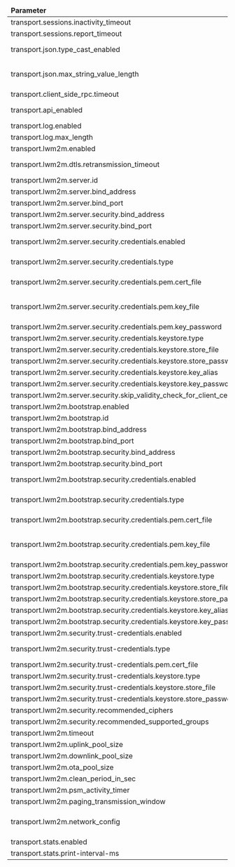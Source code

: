 <table>
  <thead>
      <tr>
          <td style="width: 25%"><b>Parameter</b></td><td style="width: 30%"><b>Environment Variable</b></td><td style="width: 15%"><b>Default Value</b></td><td style="width: 30%"><b>Description</b></td>
      </tr>
  </thead>
  <tbody>
      <tr>
          <td>transport.sessions.inactivity_timeout</td>
          <td>TB_TRANSPORT_SESSIONS_INACTIVITY_TIMEOUT</td>
          <td>300000</td>
          <td></td>
      </tr>
      <tr>
          <td>transport.sessions.report_timeout</td>
          <td>TB_TRANSPORT_SESSIONS_REPORT_TIMEOUT</td>
          <td>3000</td>
          <td></td>
      </tr>
      <tr>
          <td>transport.json.type_cast_enabled</td>
          <td>JSON_TYPE_CAST_ENABLED</td>
          <td>false</td>
          <td>Cast String data types to Numeric if possible when processing Telemetry/Attributes JSON</td>
      </tr>
      <tr>
          <td>transport.json.max_string_value_length</td>
          <td>JSON_MAX_STRING_VALUE_LENGTH</td>
          <td>0</td>
          <td>Maximum allowed string value length when processing Telemetry/Attributes JSON (0 value disables string value length check)</td>
      </tr>
      <tr>
          <td>transport.client_side_rpc.timeout</td>
          <td>CLIENT_SIDE_RPC_TIMEOUT</td>
          <td>60000</td>
          <td></td>
      </tr>
      <tr>
          <td>transport.api_enabled</td>
          <td>TB_TRANSPORT_API_ENABLED</td>
          <td>true</td>
          <td>Enable/disable http/mqtt/coap transport protocols (has higher priority than certain protocol's 'enabled' property)</td>
      </tr>
      <tr>
          <td>transport.log.enabled</td>
          <td>TB_TRANSPORT_LOG_ENABLED</td>
          <td>true</td>
          <td></td>
      </tr>
      <tr>
          <td>transport.log.max_length</td>
          <td>TB_TRANSPORT_LOG_MAX_LENGTH</td>
          <td>1024</td>
          <td></td>
      </tr>
      <tr>
          <td>transport.lwm2m.enabled</td>
          <td>LWM2M_ENABLED</td>
          <td>true</td>
          <td>Enable/disable lvm2m transport protocol.</td>
      </tr>
      <tr>
          <td>transport.lwm2m.dtls.retransmission_timeout</td>
          <td>LWM2M_DTLS_RETRANSMISSION_TIMEOUT_MS</td>
          <td>9000</td>
          <td>RFC7925_RETRANSMISSION_TIMEOUT_IN_MILLISECONDS = 9000</td>
      </tr>
      <tr>
          <td>transport.lwm2m.server.id</td>
          <td>LWM2M_SERVER_ID</td>
          <td>123</td>
          <td></td>
      </tr>
      <tr>
          <td>transport.lwm2m.server.bind_address</td>
          <td>LWM2M_BIND_ADDRESS</td>
          <td>0.0.0.0</td>
          <td></td>
      </tr>
      <tr>
          <td>transport.lwm2m.server.bind_port</td>
          <td>LWM2M_BIND_PORT</td>
          <td>5685</td>
          <td></td>
      </tr>
      <tr>
          <td>transport.lwm2m.server.security.bind_address</td>
          <td>LWM2M_SECURITY_BIND_ADDRESS</td>
          <td>0.0.0.0</td>
          <td></td>
      </tr>
      <tr>
          <td>transport.lwm2m.server.security.bind_port</td>
          <td>LWM2M_SECURITY_BIND_PORT</td>
          <td>5686</td>
          <td></td>
      </tr>
      <tr>
          <td>transport.lwm2m.server.security.credentials.enabled</td>
          <td>LWM2M_SERVER_CREDENTIALS_ENABLED</td>
          <td>false</td>
          <td>Whether to enable LWM2M server X509 Certificate/RPK support</td>
      </tr>
      <tr>
          <td>transport.lwm2m.server.security.credentials.type</td>
          <td>LWM2M_SERVER_CREDENTIALS_TYPE</td>
          <td>PEM</td>
          <td>Server credentials type (PEM - pem certificate file; KEYSTORE - java keystore)</td>
      </tr>
      <tr>
          <td>transport.lwm2m.server.security.credentials.pem.cert_file</td>
          <td>LWM2M_SERVER_PEM_CERT</td>
          <td>lwm2mserver.pem</td>
          <td>Path to the server certificate file (holds server certificate or certificate chain, may include server private key)</td>
      </tr>
      <tr>
          <td>transport.lwm2m.server.security.credentials.pem.key_file</td>
          <td>LWM2M_SERVER_PEM_KEY</td>
          <td>lwm2mserver_key.pem</td>
          <td>Path to the server certificate private key file. Optional by default. Required if the private key is not present in server certificate file;</td>
      </tr>
      <tr>
          <td>transport.lwm2m.server.security.credentials.pem.key_password</td>
          <td>LWM2M_SERVER_PEM_KEY_PASSWORD</td>
          <td>server_key_password</td>
          <td>Server certificate private key password (optional)</td>
      </tr>
      <tr>
          <td>transport.lwm2m.server.security.credentials.keystore.type</td>
          <td>LWM2M_SERVER_KEY_STORE_TYPE</td>
          <td>JKS</td>
          <td>Type of the key store (JKS or PKCS12)</td>
      </tr>
      <tr>
          <td>transport.lwm2m.server.security.credentials.keystore.store_file</td>
          <td>LWM2M_SERVER_KEY_STORE</td>
          <td>lwm2mserver.jks</td>
          <td>Path to the key store that holds the SSL certificate</td>
      </tr>
      <tr>
          <td>transport.lwm2m.server.security.credentials.keystore.store_password</td>
          <td>LWM2M_SERVER_KEY_STORE_PASSWORD</td>
          <td>server_ks_password</td>
          <td>Password used to access the key store</td>
      </tr>
      <tr>
          <td>transport.lwm2m.server.security.credentials.keystore.key_alias</td>
          <td>LWM2M_SERVER_KEY_ALIAS</td>
          <td>server</td>
          <td>Key alias</td>
      </tr>
      <tr>
          <td>transport.lwm2m.server.security.credentials.keystore.key_password</td>
          <td>LWM2M_SERVER_KEY_PASSWORD</td>
          <td>server_ks_password</td>
          <td>Password used to access the key</td>
      </tr>
      <tr>
          <td>transport.lwm2m.server.security.skip_validity_check_for_client_cert</td>
          <td>TB_LWM2M_SERVER_SECURITY_SKIP_VALIDITY_CHECK_FOR_CLIENT_CERT</td>
          <td>false</td>
          <td>Only Certificate_x509:</td>
      </tr>
      <tr>
          <td>transport.lwm2m.bootstrap.enabled</td>
          <td>LWM2M_ENABLED_BS</td>
          <td>true</td>
          <td></td>
      </tr>
      <tr>
          <td>transport.lwm2m.bootstrap.id</td>
          <td>LWM2M_SERVER_ID_BS</td>
          <td>111</td>
          <td></td>
      </tr>
      <tr>
          <td>transport.lwm2m.bootstrap.bind_address</td>
          <td>LWM2M_BS_BIND_ADDRESS</td>
          <td>0.0.0.0</td>
          <td></td>
      </tr>
      <tr>
          <td>transport.lwm2m.bootstrap.bind_port</td>
          <td>LWM2M_BS_BIND_PORT</td>
          <td>5687</td>
          <td></td>
      </tr>
      <tr>
          <td>transport.lwm2m.bootstrap.security.bind_address</td>
          <td>LWM2M_BS_SECURITY_BIND_ADDRESS</td>
          <td>0.0.0.0</td>
          <td></td>
      </tr>
      <tr>
          <td>transport.lwm2m.bootstrap.security.bind_port</td>
          <td>LWM2M_BS_SECURITY_BIND_PORT</td>
          <td>5688</td>
          <td></td>
      </tr>
      <tr>
          <td>transport.lwm2m.bootstrap.security.credentials.enabled</td>
          <td>LWM2M_BS_CREDENTIALS_ENABLED</td>
          <td>false</td>
          <td>Whether to enable LWM2M bootstrap server X509 Certificate/RPK support</td>
      </tr>
      <tr>
          <td>transport.lwm2m.bootstrap.security.credentials.type</td>
          <td>LWM2M_BS_CREDENTIALS_TYPE</td>
          <td>PEM</td>
          <td>Server credentials type (PEM - pem certificate file; KEYSTORE - java keystore)</td>
      </tr>
      <tr>
          <td>transport.lwm2m.bootstrap.security.credentials.pem.cert_file</td>
          <td>LWM2M_BS_PEM_CERT</td>
          <td>lwm2mserver.pem</td>
          <td>Path to the server certificate file (holds server certificate or certificate chain, may include server private key)</td>
      </tr>
      <tr>
          <td>transport.lwm2m.bootstrap.security.credentials.pem.key_file</td>
          <td>LWM2M_BS_PEM_KEY</td>
          <td>lwm2mserver_key.pem</td>
          <td>Path to the server certificate private key file. Optional by default. Required if the private key is not present in server certificate file;</td>
      </tr>
      <tr>
          <td>transport.lwm2m.bootstrap.security.credentials.pem.key_password</td>
          <td>LWM2M_BS_PEM_KEY_PASSWORD</td>
          <td>server_key_password</td>
          <td>Server certificate private key password (optional)</td>
      </tr>
      <tr>
          <td>transport.lwm2m.bootstrap.security.credentials.keystore.type</td>
          <td>LWM2M_BS_KEY_STORE_TYPE</td>
          <td>JKS</td>
          <td>Type of the key store (JKS or PKCS12)</td>
      </tr>
      <tr>
          <td>transport.lwm2m.bootstrap.security.credentials.keystore.store_file</td>
          <td>LWM2M_BS_KEY_STORE</td>
          <td>lwm2mserver.jks</td>
          <td>Path to the key store that holds the SSL certificate</td>
      </tr>
      <tr>
          <td>transport.lwm2m.bootstrap.security.credentials.keystore.store_password</td>
          <td>LWM2M_BS_KEY_STORE_PASSWORD</td>
          <td>server_ks_password</td>
          <td>Password used to access the key store</td>
      </tr>
      <tr>
          <td>transport.lwm2m.bootstrap.security.credentials.keystore.key_alias</td>
          <td>LWM2M_BS_KEY_ALIAS</td>
          <td>bootstrap</td>
          <td>Key alias</td>
      </tr>
      <tr>
          <td>transport.lwm2m.bootstrap.security.credentials.keystore.key_password</td>
          <td>LWM2M_BS_KEY_PASSWORD</td>
          <td>server_ks_password</td>
          <td>Password used to access the key</td>
      </tr>
      <tr>
          <td>transport.lwm2m.security.trust-credentials.enabled</td>
          <td>LWM2M_TRUST_CREDENTIALS_ENABLED</td>
          <td>false</td>
          <td>Whether to load X509 trust certificates</td>
      </tr>
      <tr>
          <td>transport.lwm2m.security.trust-credentials.type</td>
          <td>LWM2M_TRUST_CREDENTIALS_TYPE</td>
          <td>PEM</td>
          <td>Trust certificates store type (PEM - pem certificates file; KEYSTORE - java keystore)</td>
      </tr>
      <tr>
          <td>transport.lwm2m.security.trust-credentials.pem.cert_file</td>
          <td>LWM2M_TRUST_PEM_CERT</td>
          <td>lwm2mtruststorechain.pem</td>
          <td>Path to the certificates file (holds trust certificates)</td>
      </tr>
      <tr>
          <td>transport.lwm2m.security.trust-credentials.keystore.type</td>
          <td>LWM2M_TRUST_KEY_STORE_TYPE</td>
          <td>JKS</td>
          <td>Type of the key store (JKS or PKCS12)</td>
      </tr>
      <tr>
          <td>transport.lwm2m.security.trust-credentials.keystore.store_file</td>
          <td>LWM2M_TRUST_KEY_STORE</td>
          <td>lwm2mtruststorechain.jks</td>
          <td>Path to the key store that holds the X509 certificates</td>
      </tr>
      <tr>
          <td>transport.lwm2m.security.trust-credentials.keystore.store_password</td>
          <td>LWM2M_TRUST_KEY_STORE_PASSWORD</td>
          <td>server_ks_password</td>
          <td>Password used to access the key store</td>
      </tr>
      <tr>
          <td>transport.lwm2m.security.recommended_ciphers</td>
          <td>LWM2M_RECOMMENDED_CIPHERS</td>
          <td>false</td>
          <td></td>
      </tr>
      <tr>
          <td>transport.lwm2m.security.recommended_supported_groups</td>
          <td>LWM2M_RECOMMENDED_SUPPORTED_GROUPS</td>
          <td>true</td>
          <td></td>
      </tr>
      <tr>
          <td>transport.lwm2m.timeout</td>
          <td>LWM2M_TIMEOUT</td>
          <td>120000</td>
          <td></td>
      </tr>
      <tr>
          <td>transport.lwm2m.uplink_pool_size</td>
          <td>LWM2M_UPLINK_POOL_SIZE</td>
          <td>10</td>
          <td></td>
      </tr>
      <tr>
          <td>transport.lwm2m.downlink_pool_size</td>
          <td>LWM2M_DOWNLINK_POOL_SIZE</td>
          <td>10</td>
          <td></td>
      </tr>
      <tr>
          <td>transport.lwm2m.ota_pool_size</td>
          <td>LWM2M_OTA_POOL_SIZE</td>
          <td>10</td>
          <td></td>
      </tr>
      <tr>
          <td>transport.lwm2m.clean_period_in_sec</td>
          <td>LWM2M_CLEAN_PERIOD_IN_SEC</td>
          <td>2</td>
          <td></td>
      </tr>
      <tr>
          <td>transport.lwm2m.psm_activity_timer</td>
          <td>LWM2M_PSM_ACTIVITY_TIMER</td>
          <td>10000</td>
          <td></td>
      </tr>
      <tr>
          <td>transport.lwm2m.paging_transmission_window</td>
          <td>LWM2M_PAGING_TRANSMISSION_WINDOW</td>
          <td>10000</td>
          <td></td>
      </tr>
      <tr>
          <td>transport.lwm2m.network_config</td>
          <td></td>
          <td></td>
          <td>In this section you can specify custom parameters for LwM2M network configuration and expose the env variables to configure outside</td>
      </tr>
      <tr>
          <td>transport.stats.enabled</td>
          <td>TB_TRANSPORT_STATS_ENABLED</td>
          <td>true</td>
          <td></td>
      </tr>
      <tr>
          <td>transport.stats.print-interval-ms</td>
          <td>TB_TRANSPORT_STATS_PRINT_INTERVAL_MS</td>
          <td>60000</td>
          <td></td>
      </tr>
  </tbody>
</table>

